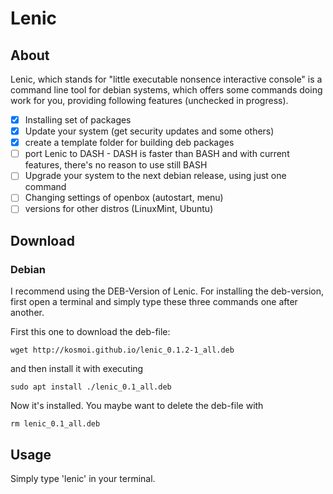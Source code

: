 # Lenic

## About

Lenic, which stands for "little executable nonsence interactive console" is a command line tool for debian systems, which offers some commands doing work for you, providing following features (unchecked in progress).

- [x] Installing set of packages
- [x] Update your system (get security updates and some others)
- [x] create a template folder for building deb packages
- [ ] port Lenic to DASH - DASH is faster than BASH and with current features, there's no reason to use still BASH
- [ ] Upgrade your system to the next debian release, using just one command
- [ ] Changing settings of openbox (autostart, menu)
- [ ] versions for other distros (LinuxMint, Ubuntu)

## Download
### Debian

I recommend using the DEB-Version of Lenic.
For installing the deb-version, first open a terminal and simply type these three commands one after another.

First this one to download the deb-file:

`wget http://kosmoi.github.io/lenic_0.1.2-1_all.deb`

and then install it with executing

`sudo apt install ./lenic_0.1_all.deb`

Now it's installed. You maybe want to delete the deb-file with

`rm lenic_0.1_all.deb`

## Usage

Simply type 'lenic' in your terminal.
